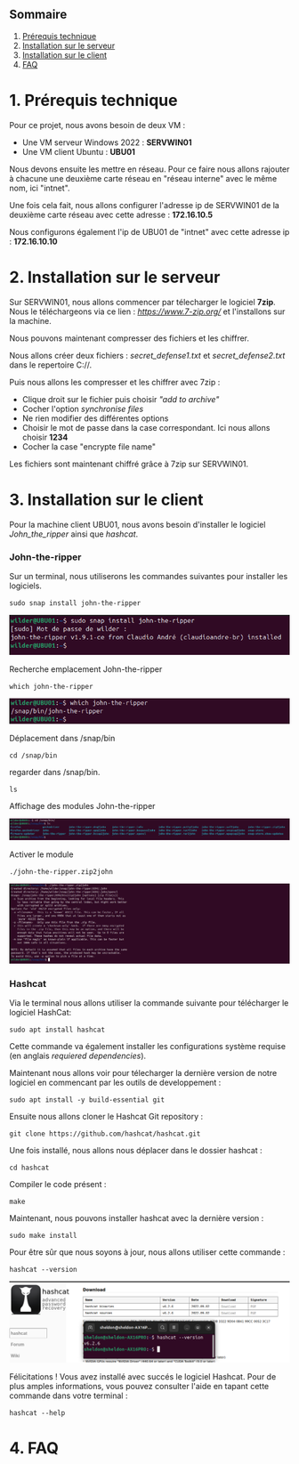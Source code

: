 ## Sommaire

1. [Prérequis technique](#prerequis-technique)
2. [Installation sur le serveur](#installation-sur-le-serveur)
3. [Installation sur le client](#installation-sur-le-client)
4. [FAQ](#faq)

# 1. Prérequis technique
<span id="prerequis-techniques"></span>

Pour ce projet, nous avons besoin de deux VM :
- Une VM serveur Windows 2022 : **SERVWIN01**
- Une VM client Ubuntu : **UBU01**

Nous devons ensuite les mettre en réseau. Pour ce faire nous allons rajouter à chacune une deuxième carte réseau en "réseau interne" avec le même nom, ici "intnet".

Une fois cela fait, nous allons configurer l'adresse ip de SERVWIN01 de la deuxième carte réseau avec cette adresse : **172.16.10.5**

Nous configurons également l'ip de UBU01 de "intnet" avec cette adresse ip : **172.16.10.10**

# 2. Installation sur le serveur
<span id="installation-sur-le-serveur"></span>

Sur SERVWIN01, nous allons commencer par télecharger le logiciel **7zip**. Nous le téléchargeons via ce lien : _https://www.7-zip.org/_ et l'installons sur la machine.

Nous pouvons maintenant compresser des fichiers et les chiffrer. 

Nous allons créer deux fichiers : _secret_defense1.txt_ et _secret_defense2.txt_ dans le repertoire C://.

Puis nous allons les compresser et les chiffrer avec 7zip : 

- Clique droit sur le fichier puis choisir _"add to archive"_
- Cocher l'option _synchronise files_
- Ne rien modifier des différentes options
- Choisir le mot de passe dans la case correspondant. Ici nous allons choisir **1234**
- Cocher la case "encrypte file name"
 
Les fichiers sont maintenant chiffré grâce à 7zip sur SERVWIN01.


# 3. Installation sur le client
<span id="installation-sur-le-client"></span>

Pour la machine client UBU01, nous avons besoin d'installer le logiciel _John_the_ripper_ ainsi que _hashcat_. 

### John-the-ripper

Sur un terminal, nous utiliserons les commandes suivantes pour installer les logiciels.

    sudo snap install john-the-ripper
    
![Installation John-the-ripper](Ressources/Installation_John-the-ripper.png)

Recherche emplacement John-the-ripper

    which john-the-ripper 
![Which John-the-ripper](Ressources/Which_John-the-ripper.png)

Déplacement dans /snap/bin

    cd /snap/bin

regarder dans /snap/bin.

    ls

Affichage des modules John-the-ripper

![Trouver John-the-ripper](Ressources/Trouver_John-the-ripper.png)

Activer le module

    ./john-the-ripper.zip2john

![Activer john2zip](Ressources/Activer_john2zip.png)


### Hashcat

Via le terminal nous allons utiliser la commande suivante pour télécharger le logiciel HashCat: 

    sudo apt install hashcat
       
Cette commande va également installer les configurations système requise (en anglais _requiered dependencies_).

Maintenant nous allons voir pour télecharger la dernière version de notre logiciel en commencant par les outils de developpement :

    sudo apt install -y build-essential git

Ensuite nous allons cloner le Hashcat Git repository : 

    git clone https://github.com/hashcat/hashcat.git

Une fois installé, nous allons nous déplacer dans le dossier hashcat : 

    cd hashcat

Compiler le code présent : 

    make 

Maintenant, nous pouvons installer hashcat avec la dernière version :
    
    sudo make install

Pour être sûr que nous soyons à jour, nous allons utiliser cette commande : 

    hashcat --version 

![capture écran version hashcat](Ressources/version_hashcat.png)

Félicitations ! Vous avez installé avec succés le logiciel Hashcat. Pour de plus amples informations, vous pouvez consulter l'aide en tapant cette commande dans votre terminal : 

    hashcat --help


    

# 4. FAQ
<span id="faq"></span>
